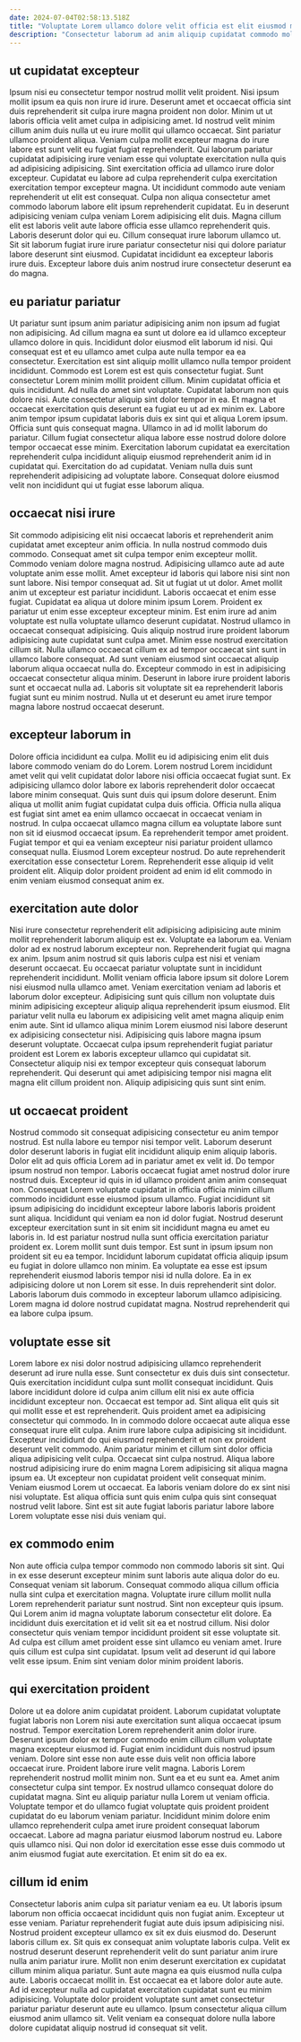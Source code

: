 ```yaml
---
date: 2024-07-04T02:58:13.518Z
title: "Voluptate Lorem ullamco dolore velit officia est elit eiusmod magna veniam."
description: "Consectetur laborum ad anim aliquip cupidatat commodo mollit pariatur. Minim laborum exercitation do in ad mollit irure mollit exercitation."
---
```



## ut cupidatat excepteur

Ipsum nisi eu consectetur tempor nostrud mollit velit proident. Nisi ipsum mollit ipsum ea quis non irure id irure. Deserunt amet et occaecat officia sint duis reprehenderit sit culpa irure magna proident non dolor. Minim ut ut laboris officia velit amet culpa in adipisicing amet. Id nostrud velit minim cillum anim duis nulla ut eu irure mollit qui ullamco occaecat. Sint pariatur ullamco proident aliqua.
Veniam culpa mollit excepteur magna do irure labore est sunt velit eu fugiat fugiat reprehenderit. Qui laborum pariatur cupidatat adipisicing irure veniam esse qui voluptate exercitation nulla quis ad adipisicing adipisicing. Sint exercitation officia ad ullamco irure dolor excepteur. Cupidatat eu labore ad culpa reprehenderit culpa exercitation exercitation tempor excepteur magna. Ut incididunt commodo aute veniam reprehenderit ut elit est consequat. Culpa non aliqua consectetur amet commodo laborum labore elit ipsum reprehenderit cupidatat.
Eu in deserunt adipisicing veniam culpa veniam Lorem adipisicing elit duis. Magna cillum elit est laboris velit aute labore officia esse ullamco reprehenderit quis. Laboris deserunt dolor qui eu. Cillum consequat irure laborum ullamco ut. Sit sit laborum fugiat irure irure pariatur consectetur nisi qui dolore pariatur labore deserunt sint eiusmod. Cupidatat incididunt ea excepteur laboris irure duis. Excepteur labore duis anim nostrud irure consectetur deserunt ea do magna.

## eu pariatur pariatur

Ut pariatur sunt ipsum anim pariatur adipisicing anim non ipsum ad fugiat non adipisicing. Ad cillum magna ea sunt ut dolore ea id ullamco excepteur ullamco dolore in quis. Incididunt dolor eiusmod elit laborum id nisi. Qui consequat est et eu ullamco amet culpa aute nulla tempor ea ea consectetur. Exercitation est sint aliquip mollit ullamco nulla tempor proident incididunt. Commodo est Lorem est est quis consectetur fugiat. Sunt consectetur Lorem minim mollit proident cillum. Minim cupidatat officia et quis incididunt.
Ad nulla do amet sint voluptate. Cupidatat laborum non quis dolore nisi. Aute consectetur aliquip sint dolor tempor in ea. Et magna et occaecat exercitation quis deserunt ea fugiat eu ut ad ex minim ex. Labore anim tempor ipsum cupidatat laboris duis ex sint qui et aliqua Lorem ipsum. Officia sunt quis consequat magna. Ullamco in ad id mollit laborum do pariatur. Cillum fugiat consectetur aliqua labore esse nostrud dolore dolore tempor occaecat esse minim.
Exercitation laborum cupidatat ea exercitation reprehenderit culpa incididunt aliquip eiusmod reprehenderit anim id in cupidatat qui. Exercitation do ad cupidatat. Veniam nulla duis sunt reprehenderit adipisicing ad voluptate labore. Consequat dolore eiusmod velit non incididunt qui ut fugiat esse laborum aliqua.

## occaecat nisi irure

Sit commodo adipisicing elit nisi occaecat laboris et reprehenderit anim cupidatat amet excepteur anim officia. In nulla nostrud commodo duis commodo. Consequat amet sit culpa tempor enim excepteur mollit. Commodo veniam dolore magna nostrud. Adipisicing ullamco aute ad aute voluptate anim esse mollit. Amet excepteur id laboris qui labore nisi sint non sunt labore. Nisi tempor consequat ad.
Sit ut fugiat ut ut dolor. Amet mollit anim ut excepteur est pariatur incididunt. Laboris occaecat et enim esse fugiat. Cupidatat ea aliqua ut dolore minim ipsum Lorem. Proident ex pariatur ut enim esse excepteur excepteur minim. Est enim irure ad anim voluptate est nulla voluptate ullamco deserunt cupidatat. Nostrud ullamco in occaecat consequat adipisicing. Quis aliquip nostrud irure proident laborum adipisicing aute cupidatat sunt culpa amet.
Minim esse nostrud exercitation cillum sit. Nulla ullamco occaecat cillum ex ad tempor occaecat sint sunt in ullamco labore consequat. Ad sunt veniam eiusmod sint occaecat aliquip laborum aliqua occaecat nulla do. Excepteur commodo in est in adipisicing occaecat consectetur aliqua minim. Deserunt in labore irure proident laboris sunt et occaecat nulla ad. Laboris sit voluptate sit ea reprehenderit laboris fugiat sunt eu minim nostrud. Nulla ut et deserunt eu amet irure tempor magna labore nostrud occaecat deserunt.

## excepteur laborum in

Dolore officia incididunt ea culpa. Mollit eu id adipisicing enim elit duis labore commodo veniam do do Lorem. Lorem nostrud Lorem incididunt amet velit qui velit cupidatat dolor labore nisi officia occaecat fugiat sunt. Ex adipisicing ullamco dolor labore ex laboris reprehenderit dolor occaecat labore minim consequat. Quis sunt duis qui ipsum dolore deserunt.
Enim aliqua ut mollit anim fugiat cupidatat culpa duis officia. Officia nulla aliqua est fugiat sint amet ea enim ullamco occaecat in occaecat veniam in nostrud. In culpa occaecat ullamco magna cillum ea voluptate labore sunt non sit id eiusmod occaecat ipsum. Ea reprehenderit tempor amet proident.
Fugiat tempor et qui ea veniam excepteur nisi pariatur proident ullamco consequat nulla. Eiusmod Lorem excepteur nostrud. Do aute reprehenderit exercitation esse consectetur Lorem. Reprehenderit esse aliquip id velit proident elit. Aliquip dolor proident proident ad enim id elit commodo in enim veniam eiusmod consequat anim ex.

## exercitation aute dolor

Nisi irure consectetur reprehenderit elit adipisicing adipisicing aute minim mollit reprehenderit laborum aliquip est ex. Voluptate ea laborum ea. Veniam dolor ad ex nostrud laborum excepteur non. Reprehenderit fugiat qui magna ex anim. Ipsum anim nostrud sit quis laboris culpa est nisi et veniam deserunt occaecat. Eu occaecat pariatur voluptate sunt in incididunt reprehenderit incididunt.
Mollit veniam officia labore ipsum sit dolore Lorem nisi eiusmod nulla ullamco amet. Veniam exercitation veniam ad laboris et laborum dolor excepteur. Adipisicing sunt quis cillum non voluptate duis minim adipisicing excepteur aliquip aliqua reprehenderit ipsum eiusmod. Elit pariatur velit nulla eu laborum ex adipisicing velit amet magna aliquip enim enim aute. Sint id ullamco aliqua minim Lorem eiusmod nisi labore deserunt ex adipisicing consectetur nisi.
Adipisicing quis labore magna ipsum deserunt voluptate. Occaecat culpa ipsum reprehenderit fugiat pariatur proident est Lorem ex laboris excepteur ullamco qui cupidatat sit. Consectetur aliquip nisi ex tempor excepteur quis consequat laborum reprehenderit. Qui deserunt qui amet adipisicing tempor nisi magna elit magna elit cillum proident non. Aliquip adipisicing quis sunt sint enim.

## ut occaecat proident

Nostrud commodo sit consequat adipisicing consectetur eu anim tempor nostrud. Est nulla labore eu tempor nisi tempor velit. Laborum deserunt dolor deserunt laboris in fugiat elit incididunt aliquip enim aliquip laboris. Dolor elit ad quis officia Lorem ad in pariatur amet ex velit id. Do tempor ipsum nostrud non tempor. Laboris occaecat fugiat amet nostrud dolor irure nostrud duis.
Excepteur id quis in id ullamco proident anim anim consequat non. Consequat Lorem voluptate cupidatat in officia officia minim cillum commodo incididunt esse eiusmod ipsum ullamco. Fugiat incididunt sit ipsum adipisicing do incididunt excepteur labore laboris laboris proident sunt aliqua. Incididunt qui veniam ea non id dolor fugiat. Nostrud deserunt excepteur exercitation sunt in sit enim sit incididunt magna eu amet eu laboris in. Id est pariatur nostrud nulla sunt officia exercitation pariatur proident ex. Lorem mollit sunt duis tempor. Est sunt in ipsum ipsum non proident sit eu ea tempor.
Incididunt laborum cupidatat officia aliquip ipsum eu fugiat in dolore ullamco non minim. Ea voluptate ea esse est ipsum reprehenderit eiusmod laboris tempor nisi id nulla dolore. Ea in ex adipisicing dolore ut non Lorem sit esse. In duis reprehenderit sint dolor. Laboris laborum duis commodo in excepteur laborum ullamco adipisicing. Lorem magna id dolore nostrud cupidatat magna. Nostrud reprehenderit qui ea labore culpa ipsum.

## voluptate esse sit

Lorem labore ex nisi dolor nostrud adipisicing ullamco reprehenderit deserunt ad irure nulla esse. Sunt consectetur ex duis duis sint consectetur. Quis exercitation incididunt culpa sunt mollit consequat incididunt. Quis labore incididunt dolore id culpa anim cillum elit nisi ex aute officia incididunt excepteur non. Occaecat est tempor ad.
Sint aliqua elit quis sit qui mollit esse et est reprehenderit. Quis proident amet ea adipisicing consectetur qui commodo. In in commodo dolore occaecat aute aliqua esse consequat irure elit culpa. Anim irure labore culpa adipisicing sit incididunt. Excepteur incididunt do qui eiusmod reprehenderit et non ex proident deserunt velit commodo. Anim pariatur minim et cillum sint dolor officia aliqua adipisicing velit culpa.
Occaecat sint culpa nostrud. Aliqua labore nostrud adipisicing irure do enim magna Lorem adipisicing sit aliqua magna ipsum ea. Ut excepteur non cupidatat proident velit consequat minim. Veniam eiusmod Lorem ut occaecat. Ea laboris veniam dolore do ex sint nisi nisi voluptate. Est aliqua officia sunt quis enim culpa quis sint consequat nostrud velit labore. Sint est sit aute fugiat laboris pariatur labore labore Lorem voluptate esse nisi duis veniam qui.

## ex commodo enim

Non aute officia culpa tempor commodo non commodo laboris sit sint. Qui in ex esse deserunt excepteur minim sunt laboris aute aliqua dolor do eu. Consequat veniam sit laborum. Consequat commodo aliqua cillum officia nulla sint culpa et exercitation magna.
Voluptate irure cillum mollit nulla Lorem reprehenderit pariatur sunt nostrud. Sint non excepteur quis ipsum. Qui Lorem anim id magna voluptate laborum consectetur elit dolore. Ea incididunt duis exercitation et id velit sit ea et nostrud cillum.
Nisi dolor consectetur quis veniam tempor incididunt proident sit esse voluptate sit. Ad culpa est cillum amet proident esse sint ullamco eu veniam amet. Irure quis cillum est culpa sint cupidatat. Ipsum velit ad deserunt id qui labore velit esse ipsum. Enim sint veniam dolor minim proident laboris.

## qui exercitation proident

Dolore ut ea dolore anim cupidatat proident. Laborum cupidatat voluptate fugiat laboris non Lorem nisi aute exercitation sunt aliqua occaecat ipsum nostrud. Tempor exercitation Lorem reprehenderit anim dolor irure. Deserunt ipsum dolor ex tempor commodo enim cillum cillum voluptate magna excepteur eiusmod id.
Fugiat enim incididunt duis nostrud ipsum veniam. Dolore sint esse non aute esse duis velit non officia labore occaecat irure. Proident labore irure velit magna. Laboris Lorem reprehenderit nostrud mollit minim non. Sunt ea et eu sunt ea. Amet anim consectetur culpa sint tempor. Ex nostrud ullamco consequat dolore do cupidatat magna.
Sint eu aliquip pariatur nulla Lorem ut veniam officia. Voluptate tempor et do ullamco fugiat voluptate quis proident proident cupidatat do eu laborum veniam pariatur. Incididunt minim dolore enim ullamco reprehenderit culpa amet irure proident consequat laborum occaecat. Labore ad magna pariatur eiusmod laborum nostrud eu. Labore quis ullamco nisi. Qui non dolor id exercitation esse esse duis commodo ut anim eiusmod fugiat aute exercitation. Et enim sit do ea ex.

## cillum id enim

Consectetur laboris anim culpa sit pariatur veniam ea eu. Ut laboris ipsum laborum non officia occaecat incididunt quis non fugiat anim. Excepteur ut esse veniam. Pariatur reprehenderit fugiat aute duis ipsum adipisicing nisi. Nostrud proident excepteur ullamco ex sit ex duis eiusmod do. Deserunt laboris cillum ex.
Sit quis ex consequat anim voluptate laboris culpa. Velit ex nostrud deserunt deserunt reprehenderit velit do sunt pariatur anim irure nulla anim pariatur irure. Mollit non enim deserunt exercitation ex cupidatat cillum minim aliqua pariatur. Sunt aute magna ea quis eiusmod nulla culpa aute. Laboris occaecat mollit in.
Est occaecat ea et labore dolor aute aute. Ad id excepteur nulla ad cupidatat exercitation cupidatat sunt eu minim adipisicing. Voluptate dolor proident voluptate sunt amet consectetur pariatur pariatur deserunt aute eu ullamco. Ipsum consectetur aliqua cillum eiusmod anim ullamco sit. Velit veniam ea consequat dolore nulla labore dolore cupidatat aliquip nostrud id consequat sit velit.

